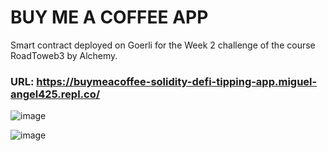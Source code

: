 # BUY ME A COFFEE APP

Smart contract deployed on Goerli for the Week 2 challenge of  the course RoadToweb3 by Alchemy.

### URL: https://buymeacoffee-solidity-defi-tipping-app.miguel-angel425.repl.co/

![image](https://user-images.githubusercontent.com/51422943/168496078-8d84566c-96c8-4032-ae4e-d6e2f456ec91.png)

![image](https://user-images.githubusercontent.com/51422943/168496046-0b89e146-38aa-4ee5-a61c-583af1ffbc02.png)

